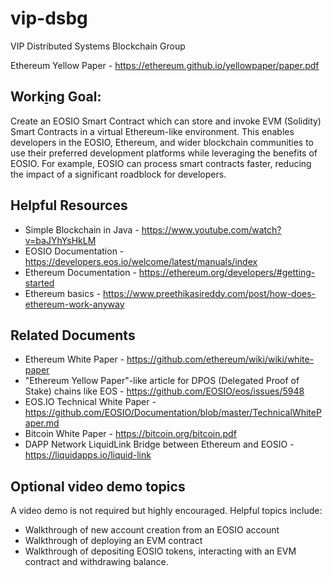 # vip-dsbg
VIP Distributed Systems Blockchain Group

Ethereum Yellow Paper - https://ethereum.github.io/yellowpaper/paper.pdf

## Work[i](https://eosio.devpost.com/)ng Goal: 
Create an EOSIO Smart Contract which can store and invoke EVM (Solidity) Smart Contracts in a virtual Ethereum-like environment. This enables developers in the EOSIO, Ethereum, and wider blockchain communities to use their preferred development platforms while leveraging the benefits of EOSIO. For example, EOSIO can process smart contracts faster, reducing the impact of a significant roadblock for developers.

## Helpful Resources
- Simple Blockchain in Java - https://www.youtube.com/watch?v=baJYhYsHkLM
- EOSIO Documentation - https://developers.eos.io/welcome/latest/manuals/index
- Ethereum Documentation - https://ethereum.org/developers/#getting-started
- Ethereum basics - https://www.preethikasireddy.com/post/how-does-ethereum-work-anyway

## Related Documents
- Ethereum White Paper - https://github.com/ethereum/wiki/wiki/white-paper
- "Ethereum Yellow Paper"-like article for DPOS (Delegated Proof of Stake) chains like EOS - https://github.com/EOSIO/eos/issues/5948
- EOS.IO Technical White Paper - https://github.com/EOSIO/Documentation/blob/master/TechnicalWhitePaper.md
- Bitcoin White Paper - https://bitcoin.org/bitcoin.pdf
- DAPP Network LiquidLink Bridge between Ethereum and EOSIO - https://liquidapps.io/liquid-link

## Optional video demo topics
A video demo is not required but highly encouraged. Helpful topics include:
- Walkthrough of new account creation from an EOSIO account
- Walkthrough of deploying an EVM contract
- Walkthrough of depositing EOSIO tokens, interacting with an EVM contract and withdrawing balance.
